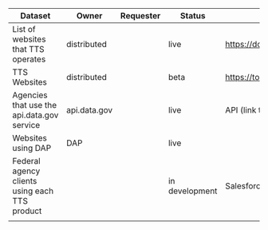 


|  Dataset | Owner  | Requester  | Status  |  How to Access |
|---|---|---|---|---|
| List of websites that TTS operates  | distributed  |   | live   | https://docs.google.com/spreadsheets/d/1OBO6g7_OsVBv0vG8WSCI6L2FD_iRh3A7a_6eQWj2zLE/edit#gid=2013137748 |
| TTS Websites | distributed  |   | beta   | https://touchpoints.digital.gov/admin/websites    |
| Agencies that use the api.data.gov service | api.data.gov  |   | live | API (link to docs)  |
| Websites using DAP | DAP  |   | live |   |
| Federal agency clients using each TTS product |   |   |  in development  | Salesforce  |
|   |   |   |   |   |
